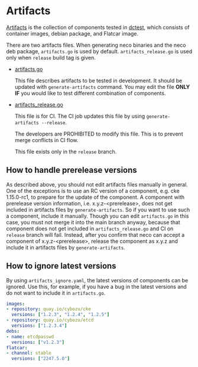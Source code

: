 Artifacts
=========

[Artifacts](../artifacts.go) is the collection of components tested in [dctest](../dctest/), which consists of container images, debian package, and Flatcar image.

There are two artifacts files.  When generating neco binaries and the neco deb package, `artifacts.go` is used
by default.  `artifacts_release.go` is used only when `release` build tag is given.

- [artifacts.go](../artifacts.go)

    This file describes artifacts to be tested in development.
    It should be updated with `generate-artifacts` command.
    You may edit the file **ONLY IF** you would like to test different combination of components.

- [artifacts_release.go](../artifacts.go)

    This file is for CI.  The CI job updates this file by using
    `generate-artifacts --release`.

    The developers are PROHIBITED to modify this file.  This is to prevent
    merge conflicts in CI flow.

    This file exists only in the `release` branch.

## How to handle prerelease versions

As described above, you should not edit artifacts files manually in general.
One of the exceptions is to use an RC version of a component, e.g. cke 1.15.0-rc1,
to prepare for the update of the component.
A component with prerelease version information, i.e. x.y.z-\<prerelease\>,
does not get included in artifacts files by `generate-artifacts`.
So if you want to use such a component, include it manually.
Though you can edit `artifacts.go` in this case, you must not merge it into
the main branch anyway, because that component does not get included in
`artifacts_release.go` and CI on `release` branch will fail.
Instead, after you confirm that neco can accept a component of x.y.z-\<prerelease\>,
release the component as x.y.z and include it in artifacts files by `generate-artifacts`.

## How to ignore latest versions

By using `artifacts_ignore.yaml`, the latest versions of components can be ignored.
Use this, for example, if you have a bug in the latest versions and do not want to include it in `artifacts.go`.

```yaml
images:
- repository: quay.io/cybozu/cke
  versions: ["1.2.3", "1.2.4", "1.2.5"]
- repository: quay.io/cybozu/etcd
  versions: ["1.2.3.4"]
debs:
- name: etcdpasswd
  versions: ["v1.2.3"]
flatcar:
- channel: stable
  versions: ["2247.5.0"]
```
